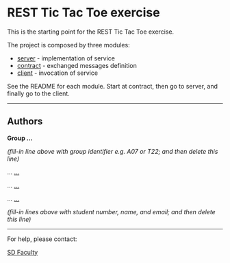 # REST Tic Tac Toe exercise

This is the starting point for the REST Tic Tac Toe exercise.

The project is composed by three modules:
- [server](server/) - implementation of service
- [contract](contract/) - exchanged messages definition
- [client](client/) - invocation of service

See the README for each module. Start at contract, then go to server, and finally go to the client.


----

## Authors

**Group ...**

*(fill-in line above with group identifier e.g. A07 or T22; and then delete this line)*

... [...](mailto:...@tecnico.ulisboa.pt)

... [...](mailto:...@tecnico.ulisboa.pt)

... [...](mailto:...@tecnico.ulisboa.pt)

*(fill-in lines above with student number, name, and email; and then delete this line)*

----

For help, please contact:

[SD Faculty](mailto:leic-sod@disciplinas.tecnico.ulisboa.pt)
